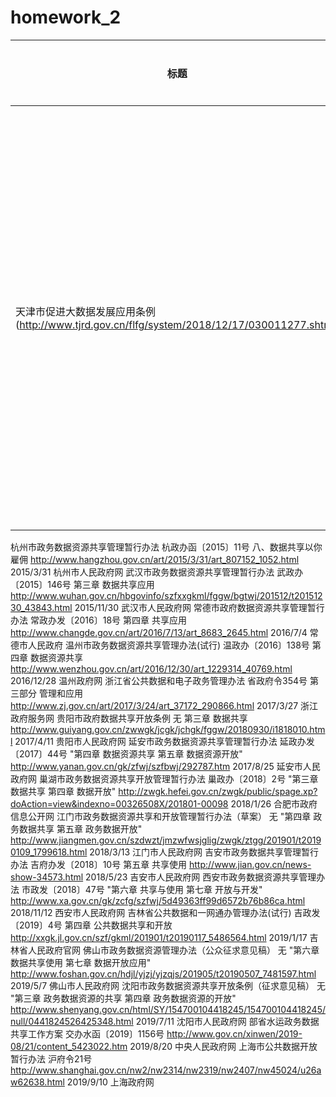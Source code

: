 # homework_2
标题|发文字号|具体位置|链接|时间|信源
-|:-|:-|:-|:-|-:
天津市促进大数据发展应用条例(http://www.tjrd.gov.cn/flfg/system/2018/12/17/030011277.shtml)|无|第二章 政务数据 第二节 数据共享 第三节 数据开放 第四章 开发应用|	|2018/12/14|天津人大网
杭州市政务数据资源共享管理暂行办法	杭政办函〔2015〕11号	八、数据共享以你雇佣	http://www.hangzhou.gov.cn/art/2015/3/31/art_807152_1052.html	2015/3/31	杭州市人民政府网
武汉市政务数据资源共享管理暂行办法	武政办〔2015〕146号	第三章 数据共享应用	http://www.wuhan.gov.cn/hbgovinfo/szfxxgkml/fggw/bgtwj/201512/t20151230_43843.html	2015/11/30	武汉市人民政府网
常德市政府数据资源共享管理暂行办法	常政办发〔2016〕18号	第四章 共享应用	http://www.changde.gov.cn/art/2016/7/13/art_8683_2645.html	2016/7/4	常德市人民政府
温州市政务数据资源共享管理办法(试行)	温政办〔2016〕138号	第四章 数据资源共享	http://www.wenzhou.gov.cn/art/2016/12/30/art_1229314_40769.html	2016/12/28	温州政府网
浙江省公共数据和电子政务管理办法	省政府令354号	第三部分 管理和应用	http://www.zj.gov.cn/art/2017/3/24/art_37172_290866.html	2017/3/27	浙江政府服务网
贵阳市政府数据共享开放条例	无	第三章 数据共享	http://www.guiyang.gov.cn/zwwgk/jcgk/jchgk/fggw/20180930/i1818010.html	2017/4/11	贵阳市人民政府网
延安市政务数据资源共享管理暂行办法	延政办发〔2017〕44号	"第四章 数据资源共享
第五章 数据资源开放"	http://www.yanan.gov.cn/gk/zfwj/szfbwj/292787.htm	2017/8/25	延安市人民政府网
巢湖市政务数据资源共享开放管理暂行办法	巢政办〔2018〕2号	"第三章 数据共享
第四章 数据开放"	http://zwgk.hefei.gov.cn/zwgk/public/spage.xp?doAction=view&indexno=00326508X/201801-00098	2018/1/26	合肥市政府信息公开网
江门市政务数据资源共享和开放管理暂行办法（草案）	无	"第四章 政务数据共享
第五章 政务数据开放"	http://www.jiangmen.gov.cn/szdwzt/jmzwfwsjglig/zwgk/ztgg/201901/t20190109_1799618.html	2018/3/13	江门市人民政府网
吉安市政务数据共享管理暂行办法	吉府办发〔2018〕10号	第五章 共享使用	http://www.jian.gov.cn/news-show-34573.html	2018/5/23	吉安市人民政府网
西安市政务数据资源共享管理办法	市政发〔2018〕47号	"第六章 共享与使用
第七章 开放与开发"	http://www.xa.gov.cn/gk/zcfg/szfwj/5d49363ff99d6572b76b86ca.html	2018/11/12	西安市人民政府网
吉林省公共数据和一网通办管理办法(试行)	吉政发〔2019〕4号	第四章 公共数据共享和开放	http://xxgk.jl.gov.cn/szf/gkml/201901/t20190117_5486564.html	2019/1/17	吉林省人民政府官网
佛山市政务数据资源管理办法（公众征求意见稿）	无	"第六章 数据共享使用
第七章 数据开放应用"	http://www.foshan.gov.cn/hdjl/yjzj/yjzqjs/201905/t20190507_7481597.html	2019/5/7	佛山市人民政府网
沈阳市政务数据资源共享开放条例（征求意见稿）	无	"第三章 政务数据资源的共享
第四章 政务数据资源的开放"	http://www.shenyang.gov.cn/html/SY/154700104418245/154700104418245/null/0441824526425348.html	2019/7/11	沈阳市人民政府网
部省水运政务数据共享工作方案	交办水函〔2019〕1156号		http://www.gov.cn/xinwen/2019-08/21/content_5423022.htm	2019/8/20	中央人民政府网
上海市公共数据开放暂行办法	沪府令21号		http://www.shanghai.gov.cn/nw2/nw2314/nw2319/nw2407/nw45024/u26aw62638.html	2019/9/10	上海政府网
